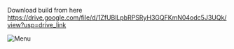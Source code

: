 Download build from here https://drive.google.com/file/d/1ZfUBlLpbRPSRyH3GQFKmN04odc5J3UQk/view?usp=drive_link

![Menu](https://github.com/user-attachments/assets/e0251292-622a-4973-bcc3-1fefe47cd356)

